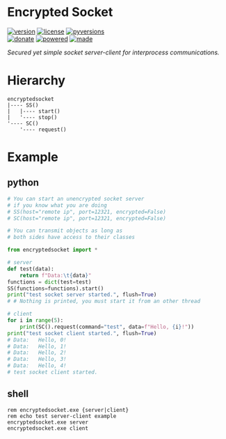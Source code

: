 # Encrypted Socket

<badges>[![version](https://img.shields.io/pypi/v/encryptedsocket.svg)](https://pypi.org/project/encryptedsocket/)
[![license](https://img.shields.io/pypi/l/encryptedsocket.svg)](https://pypi.org/project/encryptedsocket/)
[![pyversions](https://img.shields.io/pypi/pyversions/encryptedsocket.svg)](https://pypi.org/project/encryptedsocket/)  
[![donate](https://img.shields.io/badge/Donate-Paypal-0070ba.svg)](https://paypal.me/foxe6)
[![powered](https://img.shields.io/badge/Powered%20by-UTF8-red.svg)](https://paypal.me/foxe6)
[![made](https://img.shields.io/badge/Made%20with-PyCharm-red.svg)](https://paypal.me/foxe6)
</badges>

<i>Secured yet simple socket server-client for interprocess communications.</i>

# Hierarchy

```
encryptedsocket
|---- SS()
|   |---- start()
|   '---- stop()
'---- SC()
    '---- request()
```

# Example

## python
```python
# You can start an unencrypted socket server
# if you know what you are doing
# SS(host="remote ip", port=12321, encrypted=False)
# SC(host="remote ip", port=12321, encrypted=False)

# You can transmit objects as long as
# both sides have access to their classes

from encryptedsocket import *

# server
def test(data):
    return f"Data:\t{data}"
functions = dict(test=test)
SS(functions=functions).start()
print("test socket server started.", flush=True)
# # Nothing is printed, you must start it from an other thread

# client
for i in range(5):
    print(SC().request(command="test", data=f"Hello, {i}!"))
print("test socket client started.", flush=True)
# Data:   Hello, 0!
# Data:   Hello, 1!
# Data:   Hello, 2!
# Data:   Hello, 3!
# Data:   Hello, 4!
# test socket client started.
```

## shell
```shell script
rem encryptedsocket.exe {server|client}
rem echo test server-client example
encryptedsocket.exe server
encryptedsocket.exe client
```